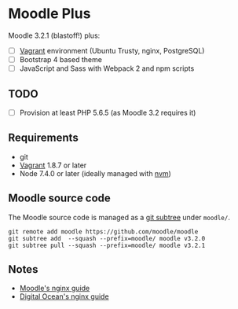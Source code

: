 # Moodle Plus

Moodle 3.2.1 (blastoff!) plus:

- [ ] [Vagrant](https://www.vagrantup.com/) environment (Ubuntu Trusty, nginx, PostgreSQL)
- [ ] Bootstrap 4 based theme
- [ ] JavaScript and Sass with Webpack 2 and npm scripts

## TODO

- [ ] Provision at least PHP 5.6.5 (as Moodle 3.2 requires it)

## Requirements

* git
* [Vagrant](https://www.vagrantup.com/) 1.8.7 or later
* Node 7.4.0 or later (ideally managed with [nvm](https://github.com/creationix/nvm))

## Moodle source code

The Moodle source code is managed as a [git subtree](https://blogs.atlassian.com/2013/05/alternatives-to-git-submodule-git-subtree/) under `moodle/`.

```
git remote add moodle https://github.com/moodle/moodle
git subtree add  --squash --prefix=moodle/ moodle v3.2.0
git subtree pull --squash --prefix=moodle/ moodle v3.2.1
```

## Notes

* [Moodle's nginx guide](https://docs.moodle.org/32/en/Nginx)
* [Digital Ocean's nginx guide](https://www.digitalocean.com/community/tutorials/how-to-set-up-nginx-server-blocks-virtual-hosts-on-ubuntu-14-04-lts)
